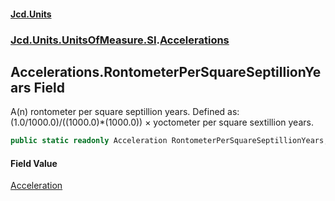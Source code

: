 #### [Jcd.Units](index.md 'index')
### [Jcd.Units.UnitsOfMeasure.SI](Jcd.Units.UnitsOfMeasure.SI.md 'Jcd.Units.UnitsOfMeasure.SI').[Accelerations](Accelerations.md 'Jcd.Units.UnitsOfMeasure.SI.Accelerations')

## Accelerations.RontometerPerSquareSeptillionYears Field

A(n) rontometer per square septillion years. Defined as: (1.0/1000.0)/((1000.0)*(1000.0)) × yoctometer per square sextillion years.

```csharp
public static readonly Acceleration RontometerPerSquareSeptillionYears;
```

#### Field Value
[Acceleration](Acceleration.md 'Jcd.Units.UnitTypes.Acceleration')